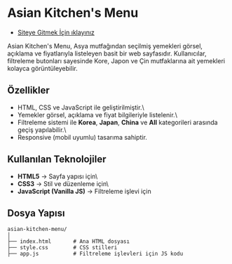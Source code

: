 # Asian Kitchen's Menu

- [Siteye Gitmek İçin ıklayınız](https://ardaatprk.github.io/jsasianmenu/)

Asian Kitchen's Menu, Asya mutfağından seçilmiş yemekleri görsel,
açıklama ve fiyatlarıyla listeleyen basit bir web sayfasıdır.
Kullanıcılar, filtreleme butonları sayesinde Kore, Japon ve Çin
mutfaklarına ait yemekleri kolayca görüntüleyebilir.

## Özellikler

- HTML, CSS ve JavaScript ile geliştirilmiştir.\
- Yemekler görsel, açıklama ve fiyat bilgileriyle listelenir.\
- Filtreleme sistemi ile **Korea**, **Japan**, **China** ve **All**
  kategorileri arasında geçiş yapılabilir.\
- Responsive (mobil uyumlu) tasarıma sahiptir.

## Kullanılan Teknolojiler

- **HTML5** → Sayfa yapısı için\
- **CSS3** → Stil ve düzenleme için\
- **JavaScript (Vanilla JS)** → Filtreleme işlevi için

## Dosya Yapısı

    asian-kitchen-menu/
    │
    ├── index.html       # Ana HTML dosyası
    ├── style.css        # CSS stilleri
    ├── app.js           # Filtreleme işlevleri için JS kodu
